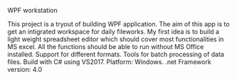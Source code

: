 WPF workstation

This project is a tryout of building WPF application. 
The aim of this app is to get an intigrated workspace for daily fileworks. 
My first idea is to build a light weight spreadsheet editor which should cover most functionalities in MS excel.
All the functions should be able to run without MS Office installed.
Support for different formats.
Tools for batch processing of data files.
Build with C# using VS2017. Platform: Windows. .net Framework version: 4.0